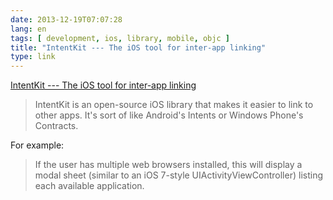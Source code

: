 ```yaml
---
date: 2013-12-19T07:07:28
lang: en
tags: [ development, ios, library, mobile, objc ]
title: "IntentKit --- The iOS tool for inter-app linking"
type: link
---
```


[IntentKit --- The iOS tool for inter-app
linking](http://intentkit.github.io/)

> IntentKit is an open-source iOS library that makes it easier to link
> to other apps. It's sort of like Android's Intents or Windows Phone's
> Contracts.

For example:

> If the user has multiple web browsers installed, this will display a
> modal sheet (similar to an iOS 7-style UIActivityViewController)
> listing each available application.

